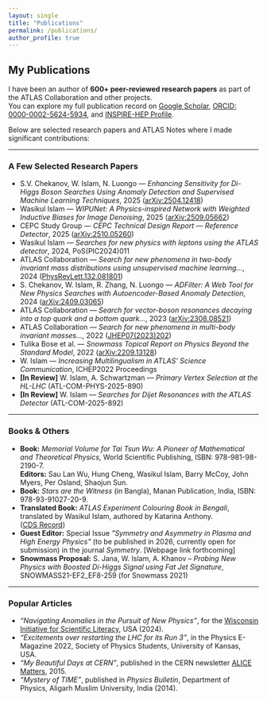 ```yaml
---
layout: single
title: "Publications"
permalink: /publications/
author_profile: true
---
```


## My Publications

I have been an author of **600+ peer-reviewed research papers** as part of the ATLAS Collaboration and other projects.  
You can explore my full publication record on [Google Scholar]({{site.author.googlescholar}}), [ORCID: 0000-0002-5624-5934](https://orcid.org/0000-0002-5624-5934), and [INSPIRE-HEP Profile](http://inspirehep.net/author/profile/W.Islam.1).

Below are selected research papers and ATLAS Notes where I made significant contributions:

---

### A Few Selected Research Papers

- S.V. Chekanov, W. Islam, N. Luongo — *Enhancing Sensitivity for Di-Higgs Boson Searches Using Anomaly Detection and Supervised Machine Learning Techniques*, 2025 ([arXiv:2504.12418](https://arxiv.org/abs/2504.12418))
- Wasikul Islam — *WIPUNet: A Physics-inspired Network with Weighted Inductive Biases for Image Denoising*, 2025 ([arXiv:2509.05662](https://arxiv.org/abs/2509.05662))
- CEPC Study Group — *CEPC Technical Design Report — Reference Detector*, 2025 ([arXiv:2510.05260](https://arxiv.org/abs/2510.05260))
- Wasikul Islam — *Searches for new physics with leptons using the ATLAS detector*, 2024, PoS(PIC2024)011
- ATLAS Collaboration — *Search for new phenomena in two-body invariant mass distributions using unsupervised machine learning...*, 2024 ([PhysRevLett.132.081801](https://arxiv.org/abs/2307.01612))
- S. Chekanov, W. Islam, R. Zhang, N. Luongo — *ADFilter: A Web Tool for New Physics Searches with Autoencoder-Based Anomaly Detection*, 2024 ([arXiv:2409.03065](https://arxiv.org/abs/2409.03065))
- ATLAS Collaboration — *Search for vector-boson resonances decaying into a top quark and a bottom quark...*, 2023 ([arXiv:2308.08521](https://arxiv.org/abs/2308.08521))
- ATLAS Collaboration — *Search for new phenomena in multi-body invariant masses...*, 2022 ([JHEP07(2023)202](https://arxiv.org/abs/2211.08945))
- Tulika Bose et al. — *Snowmass Topical Report on Physics Beyond the Standard Model*, 2022 ([arXiv:2209.13128](https://arxiv.org/abs/2209.13128))
- W. Islam — *Increasing Multilingualism in ATLAS’ Science Communication*, ICHEP2022 Proceedings
- **[In Review]** W. Islam, A. Schwartzman — *Primary Vertex Selection at the HL-LHC* (ATL-COM-PHYS-2025-890)
- **[In Review]** W. Islam — *Searches for Dijet Resonances with the ATLAS Detector* (ATL-COM-2025-892)

---

### Books & Others

- **Book:** *Memorial Volume for Tai Tsun Wu: A Pioneer of Mathematical and Theoretical Physics*, World Scientific Publishing, ISBN: 978-981-98-2190-7.  
  **Editors:** Sau Lan Wu, Hung Cheng, Wasikul Islam, Barry McCoy, John Myers, Per Osland, Shaojun Sun.
- **Book:** *Stars are the Witness* (in Bangla), Manan Publication, India, ISBN: 978-93-91027-20-9.
- **Translated Book:** *ATLAS Experiment Colouring Book in Bengali*, translated by Wasikul Islam, authored by Katarina Anthony.  
  ([CDS Record](https://cds.cern.ch/record/2751049))
- **Guest Editor:** Special Issue *"Symmetry and Asymmetry in Plasma and High Energy Physics"* (to be published in 2026, currently open for submission) in the journal *Symmetry*. [Webpage link forthcoming]
- **Snowmass Proposal:** S. Jana, W. Islam, A. Khanov – *Probing New Physics with Boosted Di-Higgs Signal using Fat Jet Signature*, SNOWMASS21-EF2_EF8-259 (for Snowmass 2021)

---

### Popular Articles

- *“Navigating Anomalies in the Pursuit of New Physics”*, for the [Wisconsin Initiative for Scientific Literacy](http://scifun.org), USA (2024).
- *“Excitements over restarting the LHC for its Run 3”*, in the Physics E-Magazine 2022, Society of Physics Students, University of Kansas, USA.
- *“My Beautiful Days at CERN”*, published in the CERN newsletter [ALICE Matters](https://alicematters.web.cern.ch), 2015.
- *“Mystery of TIME”*, published in *Physics Bulletin*, Department of Physics, Aligarh Muslim University, India (2014).
